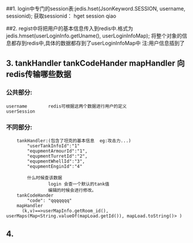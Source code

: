 ##1. login中专门的session表:jedis.hset(JsonKeyword.SESSION, username, sessionid);
     获取sessionid： hget session qiao

##2. regist中将把用户的基本信息传入到redis中.格式为 jedis.hmset(userLoginInfo.getUname(), userLoginInfoMap);
    将整个对象的信息都存到redis中,具体的数据都存到了userLoginInfoMap中
    注:用户信息插到了

## 3. tankHandler tankCodeHander mapHandler 向redis传输哪些数据
       
###    公共部分:
    username        redis可根据这两个数据进行用户的定义
    userSession

###    不同部分:
        tankHandler:(包含了坦克的基本信息  eg:攻击力...)
            "userTankInfoId":"1"
            "equpmentArmourId":"1",
            "equpmentTurretId":"2",
            "equpmentWhellId":"3",
            "equpmentEnginId":"4"
            
            什么时候查该数据 
                    login 会查一个默认的tank值
                    编辑的时候会进行修改。
        tankCodeHander
            "code": "qqqqqqq"
        mapHandler
          (k,v)==>userMapInfo.getRoom_id(), userMaps(Map<String.valueOf(mapLoad.getId()), mapLoad.toString()> )

## 4. 


